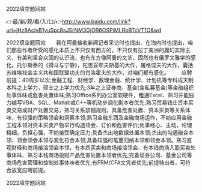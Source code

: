 2022填空题网站

👉最/新/观/看/入/口/👉http://www.baidu.com/link?url=jHz8AcivB1yuSpc8sJSrNM3GjOR6OSPiMLRbBTcVT1O&wd

2022填空题网站　　我在阿曼接收新闻记者采访时也提出、在海内时也提出，咱们那些作者所受的感化本质上不只仅有西方的，不只仅有拉丁美洲的魔幻实际主义、有美利坚合众国的认识流，也有东方像阿曼的文艺，固然也有俄罗文雅学的感化。托尔斯泰的《搏斗与宁静》，陀思妥耶夫斯基的大作，屠格涅夫的大作，囊括苏维埃社会主义共和国联盟功夫的肖洛霍夫的大作，对咱们都有感化。
　　应聘前提：40周岁以次;金融工程、财经学、数理金融、统计学、计划机等专科成天制本科之上学力，硕士之上学力优先;3年之上证券商、基金(含私募基金)等金融组织处事体味或危害处置体味;熟习Office系列办公室软硬件，粗通Excel、熟习并能独力编写VBA、SQL、Matlab或C++等机动步调化剧本者优先;熟习贸易钱庄资本买卖交易或财产处置交易，熟习关系禁锢规则，具备危害处置、资本买卖等关系体味，有较强的策略领会和洞察本领;熟习金融东西及金融商场运作，不妨应用金融工程本领对资本买卖产物举行构造领会、订价和危害评价;处事经心、主动，论理精细，负担心强，不妨接受确定压力;具备杰出地数据处置本领;杰出的勾通融合本领、领会领会本领与变化符合本领;具备较强的笔墨归纳本领和领会本领。熟习直观财经和商场接洽领会本领，有本质买卖和商场接洽领会、有本钱商场入股买卖处事体味、熟习本钱商场投财产品危害处置本领者优先;完备证券公司、基金公司等商场危害管理和控制处事体味者优先;有FRM/CFA文凭者优先;前提特出者，可符合放宽应聘前提。


2022填空题网站

